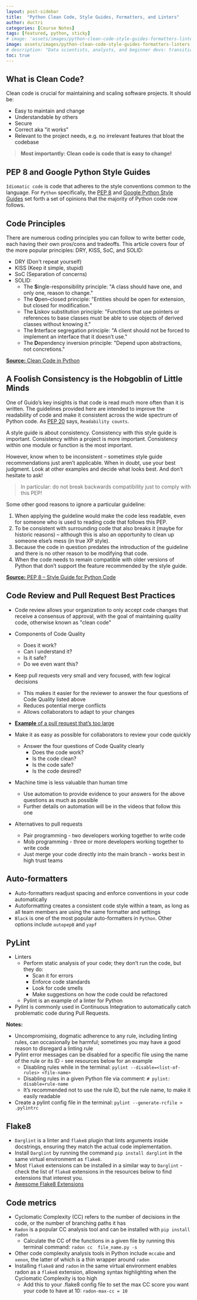 ```yaml
---
layout: post-sidebar
title:  "Python Clean Code, Style Guides, Formatters, and Linters"
author: ductri
categories: [Course Notes]
tags: [featured, python, sticky]
# image: 'assets/images/python-clean-code-style-guides-formatters-linters.webp'
image: assets/images/python-clean-code-style-guides-formatters-linters.webp
# description: "Data scientists, analysts, and beginner devs: transition from 'coder' to 'software engineer' and learn to ship code."
toc: true
---
```


<!-- ## Learning Objectives
{: .no_toc}
- Set up a professional Python development environment - `Visual Studio Code`, `pyenv`, `git`, `autocompletion`
- Make the terminal more intuitive with ZSH and plugins
- Setup automated code quality checks (testing, linting, documentation, type checking, etc.)
- Learn the professional git workflow with GitHub and CI/CD with GitHub Actions
- Version and package Python software and publish it for the community -->


## What is Clean Code?

Clean code is crucial for maintaining and scaling software projects. It should be:

- Easy to maintain and change
- Understandable by others
- Secure
- Correct aka "it works"
- Relevant to the project needs, e.g. no irrelevant features that bloat the codebase

> **Most importantly: Clean code is code that is easy to change!**

## PEP 8 and Google Python Style Guides
`Idiomatic code` is code that adheres to the style conventions common to the language. For `Python` specifically, the [PEP 8](https://peps.python.org/pep-0008/) and [Google Python Style Guides](https://google.github.io/styleguide/pyguide.html) set forth a set of opinions that the majority of Python code now follows.

## Code Principles
There are numerous coding principles you can follow to write better code, each having their own pros/cons and tradeoffs. This article covers four of the more popular principles: DRY, KISS, SoC, and SOLID:

- DRY (Don't repeat yourself)
- KISS (Keep it simple, stupid)
- SoC (Separation of concerns)
- SOLID:
    - The **S**ingle-responsibility principle: "A class should have one, and only one, reason to change."
    - The **O**pen–closed principle: "Entities should be open for extension, but closed for modification."
    - The **L**iskov substitution principle: "Functions that use pointers or references to base classes must be able to use objects of derived classes without knowing it."
    - The **I**nterface segregation principle: "A client should not be forced to implement an interface that it doesn’t use."
    - The **D**ependency inversion principle: "Depend upon abstractions, not concretions."

[**Source:** Clean Code in Python](https://testdriven.io/blog/clean-code-python/)

## A Foolish Consistency is the Hobgoblin of Little Minds
One of Guido’s key insights is that code is read much more often than it is written. The guidelines provided here are intended to improve the readability of code and make it consistent across the wide spectrum of Python code. As [PEP 20](https://peps.python.org/pep-0020/) says, `Readability counts`.

A style guide is about consistency. Consistency with this style guide is important. Consistency within a project is more important. Consistency within one module or function is the most important.

However, know when to be inconsistent – sometimes style guide recommendations just aren’t applicable. When in doubt, use your best judgment. Look at other examples and decide what looks best. And don’t hesitate to ask!

> In particular: do not break backwards compatibility just to comply with this PEP!

Some other good reasons to ignore a particular guideline:

1. When applying the guideline would make the code less readable, even for someone who is used to reading code that follows this PEP.
2. To be consistent with surrounding code that also breaks it (maybe for historic reasons) – although this is also an opportunity to clean up someone else’s mess (in true XP style).
3. Because the code in question predates the introduction of the guideline and there is no other reason to be modifying that code.
4. When the code needs to remain compatible with older versions of Python that don’t support the feature recommended by the style guide.

[**Source:** PEP 8 – Style Guide for Python Code](https://peps.python.org/pep-0008/#a-foolish-consistency-is-the-hobgoblin-of-little-minds)

## Code Review and Pull Request Best Practices

- Code review allows your organization to only accept code changes that receive a consensus of approval, with the goal of maintaining quality code, otherwise known as "clean code"

- Components of Code Quality
    - Does it work?
    - Can I understand it?
    - Is it safe?
    - Do we even want this?

- Keep pull requests very small and very focused, with few logical decisions
    - This makes it easier for the reviewer to answer the four questions of Code Quality listed above
    - Reduces potential merge conflicts
    - Allows collaborators to adapt to your changes

- [**Example** of a pull request that’s too large](https://github.com/rootski-io/rootski/pull/56)

- Make it as easy as possible for collaborators to review your code quickly
    - Answer the four questions of Code Quality clearly
        - Does the code work?
        - Is the code clean?
        - Is the code safe?
        - Is the code desired?
        
- Machine time is less valuable than human time
    - Use automation to provide evidence to your answers for the above questions as much as possible
    - Further details on automation will be in the videos that follow this one
    
- Alternatives to pull requests
    - Pair programming - two developers working together to write code
    - Mob programming - three or more developers working together to write code
    - Just merge your code directly into the main branch - works best in high trust teams

## Auto-formatters

- Auto-formatters readjust spacing and enforce conventions in your code automatically
- Autoformatting creates a consistent code style within a team, as long as all team members are using the same formatter and settings
- `Black` is one of the most popular auto-formatters in `Python`. Other options include `autopep8` and `yapf`

## PyLint

- Linters
    - Perform static analysis of your code; they don’t run the code, but they do:
        - Scan it for errors
        - Enforce code standards
        - Look for code smells
        - Make suggestions on how the code could be refactored
    - Pylint is an example of a linter for Python
- Pylint is commonly used in Continuous Integration to automatically catch problematic code during Pull Requests.

**Notes:**
- Uncompromising, dogmatic adherence to any rule, including linting rules, can occasionally be harmful; sometimes you may have a good reason to disregard a linting rule
- Pylint error messages can be disabled for a specific file using the name of the rule or its ID - see resources below for an example
    - Disabling rules while in the terminal: `pylint --disable=<list-of-rules> <file-name>`
    - Disabling rules in a given Python file via comment: `# pylint: disable=rule-name`
    - It’s recommended not to use the rule ID, but the rule name, to make it easily readable
- Create a pylint config file in the terminal: `pylint --generate-rcfile > .pylintrc`

## Flake8
- `Darglint` is a linter and `flake8` plugin that lints arguments inside docstrings, ensuring they match the actual code implementation.
- Install `Darglint` by running the command `pip install darglint` in the same virtual environment as `flake8`.
- Most `flake8` extensions can be installed in a similar way to `Darglint` - check the list of `flake8` extensions in the resources below to find extensions that interest you.
- [Awesome Flake8 Extensions](https://github.com/DmytroLitvinov/awesome-flake8-extensions)

## Code metrics

- Cyclomatic Complexity (CC) refers to the number of decisions in the code, or the number of branching paths it has
- `Radon` is a popular CC analysis tool and can be installed with `pip install radon`
    - Calculate the CC of the functions in a given file by running this terminal command: `radon cc  file_name.py -s`
- Other code complexity analysis tools in Python include `mccabe` and `xenon`, the latter of which is a thin wrapper around `radon`
- Installing `flake8` and `radon` in the same virtual environment enables radon as a `flake8` extension, allowing syntax highlighting when the Cyclomatic Complexity is too high
    - Add this to your .flake8 config file to set the max CC score you want your code to have at 10: `radon-max-cc = 10`

